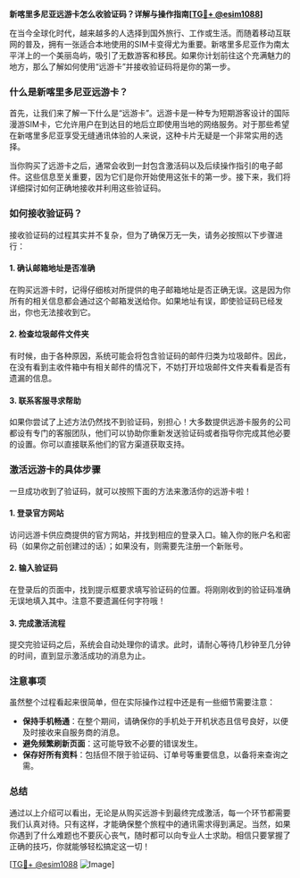 **新喀里多尼亚远游卡怎么收验证码？详解与操作指南[[TG💪+ @esim1088](https://t.me/s/esim1088)]**

在当今全球化时代，越来越多的人选择到国外旅行、工作或生活。而随着移动互联网的普及，拥有一张适合本地使用的SIM卡变得尤为重要。新喀里多尼亚作为南太平洋上的一个美丽岛屿，吸引了无数游客和移民。如果你计划前往这个充满魅力的地方，那么了解如何使用“远游卡”并接收验证码将是你的第一步。

### 什么是新喀里多尼亚远游卡？

首先，让我们来了解一下什么是“远游卡”。远游卡是一种专为短期游客设计的国际漫游SIM卡，它允许用户在到达目的地后立即使用当地的网络服务。对于那些希望在新喀里多尼亚享受无缝通讯体验的人来说，这种卡片无疑是一个非常实用的选择。

当你购买了远游卡之后，通常会收到一封包含激活码以及后续操作指引的电子邮件。这些信息至关重要，因为它们是你开始使用这张卡的第一步。接下来，我们将详细探讨如何正确地接收并利用这些验证码。

### 如何接收验证码？

接收验证码的过程其实并不复杂，但为了确保万无一失，请务必按照以下步骤进行：

#### 1. 确认邮箱地址是否准确

在购买远游卡时，记得仔细核对所提供的电子邮箱地址是否正确无误。这是因为你所有的相关信息都会通过这个邮箱发送给你。如果地址有误，即使验证码已经发出，你也无法接收到它。

#### 2. 检查垃圾邮件文件夹

有时候，由于各种原因，系统可能会将包含验证码的邮件归类为垃圾邮件。因此，在没有看到主收件箱中有相关邮件的情况下，不妨打开垃圾邮件文件夹看看是否有遗漏的信息。

#### 3. 联系客服寻求帮助

如果你尝试了上述方法仍然找不到验证码，别担心！大多数提供远游卡服务的公司都设有专门的客服团队，他们可以协助你重新发送验证码或者指导你完成其他必要的设置。你可以直接联系他们的官方渠道获取支持。

### 激活远游卡的具体步骤

一旦成功收到了验证码，就可以按照下面的方法来激活你的远游卡啦！

#### 1. 登录官方网站

访问远游卡供应商提供的官方网站，并找到相应的登录入口。输入你的账户名和密码（如果你之前创建过的话）；如果没有，则需要先注册一个新账号。

#### 2. 输入验证码

在登录后的页面中，找到提示框要求填写验证码的位置。将刚刚收到的验证码准确无误地填入其中。注意不要遗漏任何字符哦！

#### 3. 完成激活流程

提交完验证码之后，系统会自动处理你的请求。此时，请耐心等待几秒钟至几分钟的时间，直到显示激活成功的消息为止。

### 注意事项

虽然整个过程看起来很简单，但在实际操作过程中还是有一些细节需要注意：

- **保持手机畅通**：在整个期间，请确保你的手机处于开机状态且信号良好，以便及时接收来自服务商的消息。
- **避免频繁刷新页面**：这可能导致不必要的错误发生。
- **保存好所有资料**：包括但不限于验证码、订单号等重要信息，以备将来查询之需。

### 总结

通过以上介绍可以看出，无论是从购买远游卡到最终完成激活，每一个环节都需要我们认真对待。只有这样，才能确保整个旅程中的通讯需求得到满足。当然，如果你遇到了什么难题也不要灰心丧气，随时都可以向专业人士求助。相信只要掌握了正确的技巧，你就能够轻松搞定这一切！

[[TG💪+ @esim1088](https://t.me/s/esim1088) ![Image](https://i.postimg.cc/4NQfJmqS/Snipaste-2025-05-13-00-14-12.png)]